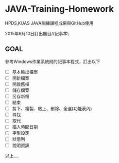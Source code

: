 # JAVA-Training-Homework
HPDS,KUAS JAVA訓練課程成果與GitHub使用

2015年6月10日訂出題目//記事本\\

## GOAL
參考Windows作業系統附的記事本程式，訂出以下
- [ ] 基本輸出檔案
- [ ] 開新檔案
- [ ] 開啟舊檔
- [ ] 儲存檔案
- [ ] 另存新檔
- [ ] 結束
- [ ] 剪下、複製、貼上、刪除、全選(功能表內)
- [ ] 尋找
- [ ] 取代
- [ ] 插入時間日期
- [ ] 字型設定
- [ ] 狀態列
- [ ] 說明資訊

以上....

